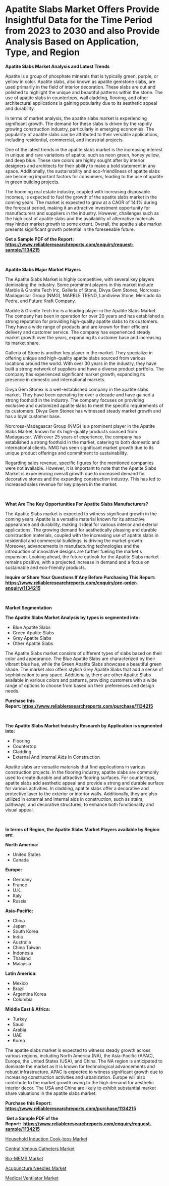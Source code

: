 <p><h1>Apatite Slabs Market Offers Provide Insightful Data for the Time Period from 2023 to 2030 and also Provide Analysis Based on Application, Type, and Region</h1></p><p><strong>Apatite Slabs Market Analysis and Latest Trends</strong></p>
<p><p>Apatite is a group of phosphate minerals that is typically green, purple, or yellow in color. Apatite slabs, also known as apatite gemstone slabs, are used primarily in the field of interior decoration. These slabs are cut and polished to highlight the unique and beautiful patterns within the stone. The use of apatite slabs in countertops, wall cladding, flooring, and other architectural applications is gaining popularity due to its aesthetic appeal and durability.</p><p>In terms of market analysis, the apatite slabs market is experiencing significant growth. The demand for these slabs is driven by the rapidly growing construction industry, particularly in emerging economies. The popularity of apatite slabs can be attributed to their versatile applications, including residential, commercial, and industrial projects.</p><p>One of the latest trends in the apatite slabs market is the increasing interest in unique and rare variations of apatite, such as neon green, honey yellow, and deep blue. These rare colors are highly sought after by interior designers and architects for their ability to make a bold statement in any space. Additionally, the sustainability and eco-friendliness of apatite slabs are becoming important factors for consumers, leading to the use of apatite in green building projects.</p><p>The booming real estate industry, coupled with increasing disposable incomes, is expected to fuel the growth of the apatite slabs market in the coming years. The market is expected to grow at a CAGR of 14.1% during the forecast period, making it an attractive investment opportunity for manufacturers and suppliers in the industry. However, challenges such as the high cost of apatite slabs and the availability of alternative materials may hinder market growth to some extent. Overall, the apatite slabs market presents significant growth potential in the foreseeable future.</p></p>
<p><strong>Get a Sample PDF of the Report:&nbsp; <a href="https://www.reliableresearchreports.com/enquiry/request-sample/1134215">https://www.reliableresearchreports.com/enquiry/request-sample/1134215</a></strong></p>
<p>&nbsp;</p>
<p><strong>Apatite Slabs Major Market Players</strong></p>
<p><p>The Apatite Slabs Market is highly competitive, with several key players dominating the industry. Some prominent players in this market include Marble & Granite Tech Inc, Galleria of Stone, Divya Gem Stonex, Norcross-Madagascar Group (NMG), MARBLE TREND, Landiview Stone, Mercado da Pedra, and Future Kraft Company.</p><p>Marble & Granite Tech Inc is a leading player in the Apatite Slabs Market. The company has been in operation for over 20 years and has established a strong reputation for providing high-quality apatite slabs to its customers. They have a wide range of products and are known for their efficient delivery and customer service. The company has experienced steady market growth over the years, expanding its customer base and increasing its market share.</p><p>Galleria of Stone is another key player in the market. They specialize in offering unique and high-quality apatite slabs sourced from various locations around the world. With over 30 years in the industry, they have built a strong network of suppliers and have a diverse product portfolio. The company has experienced significant market growth, expanding its presence in domestic and international markets.</p><p>Divya Gem Stonex is a well-established company in the apatite slabs market. They have been operating for over a decade and have gained a strong foothold in the industry. The company focuses on providing exclusive and customized apatite slabs to meet the specific requirements of its customers. Divya Gem Stonex has witnessed steady market growth and has a loyal customer base.</p><p>Norcross-Madagascar Group (NMG) is a prominent player in the Apatite Slabs Market, known for its high-quality products sourced from Madagascar. With over 25 years of experience, the company has established a strong foothold in the market, catering to both domestic and international clients. NMG has seen significant market growth due to its unique product offerings and commitment to sustainability.</p><p>Regarding sales revenue, specific figures for the mentioned companies were not available. However, it is important to note that the Apatite Slabs Market is experiencing overall growth due to increased demand for decorative stones and the expanding construction industry. This has led to increased sales revenue for key players in the market.</p></p>
<p>&nbsp;</p>
<p><strong>What Are The Key Opportunities For Apatite Slabs Manufacturers?</strong></p>
<p><p>The Apatite Slabs market is expected to witness significant growth in the coming years. Apatite is a versatile material known for its attractive appearance and durability, making it ideal for various interior and exterior applications. The growing demand for aesthetically pleasing and durable construction materials, coupled with the increasing use of apatite slabs in residential and commercial buildings, is driving the market growth. Moreover, advancements in manufacturing technologies and the introduction of innovative designs are further fueling the market's expansion. Looking ahead, the future outlook for the Apatite Slabs market remains positive, with a projected increase in demand and a focus on sustainable and eco-friendly products.</p></p>
<p><strong>Inquire or Share Your Questions If Any Before Purchasing This Report: <a href="https://www.reliableresearchreports.com/enquiry/pre-order-enquiry/1134215">https://www.reliableresearchreports.com/enquiry/pre-order-enquiry/1134215</a></strong></p>
<p>&nbsp;</p>
<p><strong>Market Segmentation</strong></p>
<p><strong>The Apatite Slabs Market Analysis by types is segmented into:</strong></p>
<p><ul><li>Blue Apatite Slabs</li><li>Green Apatite Slabs</li><li>Grey Apatite Slabs</li><li>Other Apatite Slabs</li></ul></p>
<p><p>The Apatite Slabs market consists of different types of slabs based on their color and appearance. The Blue Apatite Slabs are characterized by their vibrant blue hue, while the Green Apatite Slabs showcase a beautiful green shade. The market also offers stylish Grey Apatite Slabs that add a sense of sophistication to any space. Additionally, there are other Apatite Slabs available in various colors and patterns, providing customers with a wide range of options to choose from based on their preferences and design needs.</p></p>
<p><strong>Purchase this Report:&nbsp;<a href="https://www.reliableresearchreports.com/purchase/1134215">https://www.reliableresearchreports.com/purchase/1134215</a></strong></p>
<p>&nbsp;</p>
<p><strong>The Apatite Slabs Market Industry Research by Application is segmented into:</strong></p>
<p><ul><li>Flooring</li><li>Countertop</li><li>Cladding</li><li>External And Internal Aids In Construction</li></ul></p>
<p><p>Apatite slabs are versatile materials that find applications in various construction projects. In the flooring industry, apatite slabs are commonly used to create durable and attractive flooring surfaces. For countertops, apatite slabs add aesthetic appeal and provide a strong and durable surface for various activities. In cladding, apatite slabs offer a decorative and protective layer to the exterior or interior walls. Additionally, they are also utilized in external and internal aids in construction, such as stairs, pathways, and decorative structures, to enhance both functionality and visual appeal.</p></p>
<p>&nbsp;</p>
<p><strong>In terms of Region, the Apatite Slabs Market Players available by Region are:</strong></p>
<p>
    <p> <strong> North America: </strong>
        <ul>
            <li>United States</li>
            <li>Canada</li>
        </ul>
        </p> 
    <p> <strong> Europe: </strong>
        <ul>
            <li>Germany</li>
            <li>France</li>
            <li>U.K.</li>
            <li>Italy</li>
            <li>Russia</li>
        </ul>
        </p> 
    <p> <strong> Asia-Pacific: </strong>
        <ul>
            <li>China</li>
            <li>Japan</li>
            <li>South Korea</li>
            <li>India</li>
            <li>Australia</li>
            <li>China Taiwan</li>
            <li>Indonesia</li>
            <li>Thailand</li>
            <li>Malaysia</li>
        </ul>
        </p> 
    <p> <strong> Latin America: </strong>
        <ul>
            <li>Mexico</li>
            <li>Brazil</li>
            <li>Argentina Korea</li>
            <li>Colombia</li>
        </ul>
        </p> 
    <p> <strong> Middle East & Africa: </strong>
        <ul>
            <li>Turkey</li>
            <li>Saudi</li>
            <li>Arabia</li>
            <li>UAE</li>
            <li>Korea</li>
        </ul>
    </p>
    </p>
<p><p>The apatite slabs market is expected to witness steady growth across various regions, including North America (NA), the Asia-Pacific (APAC), Europe, the United States (USA), and China. The NA region is anticipated to dominate the market as it is known for technological advancements and robust infrastructure. APAC is expected to witness significant growth due to increasing construction activities and urbanization. Europe will also contribute to the market growth owing to the high demand for aesthetic interior decor. The USA and China are likely to exhibit substantial market share valuations in the apatite slabs market.</p></p>
<p><strong>Purchase this Report: <a href="https://www.reliableresearchreports.com/purchase/1134215">https://www.reliableresearchreports.com/purchase/1134215</a></strong></p>
<p>&nbsp;<strong>Get a Sample PDF of the Report:&nbsp;&nbsp;<a href="https://www.reliableresearchreports.com/enquiry/request-sample/1134215">https://www.reliableresearchreports.com/enquiry/request-sample/1134215</a></strong></p>
<p><strong></strong></p>
<p><p><a href="https://medium.com/@prachi.reportprime/household-induction-cook-tops-market-insights-into-market-cagr-market-trends-and-growth-44cc60ba5194">Household Induction Cook-tops Market</a></p><p><a href="https://www.linkedin.com/pulse/central-venous-catheters-market-size-share-amp-trends-analysis-skjbe/">Central Venous Catheters Market</a></p><p><a href="https://medium.com/@rahul.reportprime/bio-mems-market-the-key-to-successful-business-strategy-forecast-till-2030-9903aa7dc8b0">Bio-MEMS Market</a></p><p><a href="https://www.linkedin.com/pulse/acupuncture-needles-market-share-amp-new-trends-analysis-1d0ie/">Acupuncture Needles Market</a></p><p><a href="https://www.linkedin.com/pulse/medical-ventilator-market-research-report-unlocks-analysis-lxdse/">Medical Ventilator Market</a></p></p>